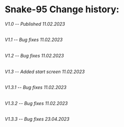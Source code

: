 # Snake-95 Change history:
###### V1.0 -- Published 11.02.2023
###### V1.1 -- Bug fixes 11.02.2023
###### V1.2 -- Bug fixes 11.02.2023
###### V1.3 -- Added start screen 11.02.2023
###### V1.3.1 -- Bug fixes 11.02.2023
###### V1.3.2 -- Bug fixes 11.02.2023
###### V1.3.3 -- Bug fixes 23.04.2023
